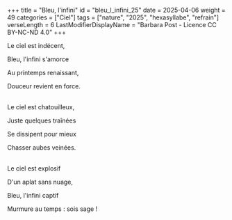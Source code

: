 +++
title = "Bleu, l'infini"
id = "bleu_l_infini_25"
date = 2025-04-06
weight = 49
categories = ["Ciel"]
tags = ["nature", "2025", "hexasyllabe", "refrain"]
verseLength = 6
LastModifierDisplayName = "Barbara Post - Licence CC BY-NC-ND 4.0"
+++

Le ciel est indécent,

Bleu, l'infini s'amorce

Au printemps renaissant,

Douceur revient en force.

 \
Le ciel est chatouilleux,

Juste quelques traînées

Se dissipent pour mieux

Chasser aubes veinées.

 \
Le ciel est explosif

D'un aplat sans nuage,

Bleu, l'infini captif

Murmure au temps : sois sage !
